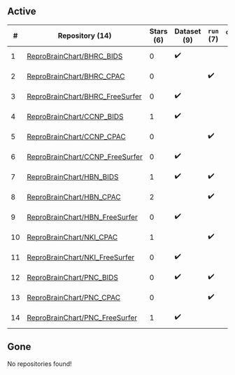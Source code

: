 ## Active
| # | Repository (14) | Stars (6) | Dataset (9) | `run` (7) | `containers-run` | Last Modified |
| --- | --- | --- | --- | --- | --- | --- |
| 1 | [ReproBrainChart/BHRC_BIDS](https://github.com/ReproBrainChart/BHRC_BIDS) | 0 | :heavy_check_mark: |  |  | 2024-05-30 22:40:30+00:00 |
| 2 | [ReproBrainChart/BHRC_CPAC](https://github.com/ReproBrainChart/BHRC_CPAC) | 0 |  | :heavy_check_mark: |  | 2024-06-07 19:20:43+00:00 |
| 3 | [ReproBrainChart/BHRC_FreeSurfer](https://github.com/ReproBrainChart/BHRC_FreeSurfer) | 0 | :heavy_check_mark: |  |  | 2024-06-07 19:20:02+00:00 |
| 4 | [ReproBrainChart/CCNP_BIDS](https://github.com/ReproBrainChart/CCNP_BIDS) | 1 | :heavy_check_mark: |  |  | 2024-06-17 20:38:19+00:00 |
| 5 | [ReproBrainChart/CCNP_CPAC](https://github.com/ReproBrainChart/CCNP_CPAC) | 0 |  | :heavy_check_mark: |  | 2024-06-07 19:20:06+00:00 |
| 6 | [ReproBrainChart/CCNP_FreeSurfer](https://github.com/ReproBrainChart/CCNP_FreeSurfer) | 0 | :heavy_check_mark: |  |  | 2024-06-07 19:19:50+00:00 |
| 7 | [ReproBrainChart/HBN_BIDS](https://github.com/ReproBrainChart/HBN_BIDS) | 1 | :heavy_check_mark: | :heavy_check_mark: |  | 2024-06-17 20:43:12+00:00 |
| 8 | [ReproBrainChart/HBN_CPAC](https://github.com/ReproBrainChart/HBN_CPAC) | 2 |  | :heavy_check_mark: |  | 2024-06-08 18:33:55+00:00 |
| 9 | [ReproBrainChart/HBN_FreeSurfer](https://github.com/ReproBrainChart/HBN_FreeSurfer) | 0 | :heavy_check_mark: |  |  | 2024-06-07 19:22:52+00:00 |
| 10 | [ReproBrainChart/NKI_CPAC](https://github.com/ReproBrainChart/NKI_CPAC) | 1 |  | :heavy_check_mark: |  | 2024-06-08 15:44:18+00:00 |
| 11 | [ReproBrainChart/NKI_FreeSurfer](https://github.com/ReproBrainChart/NKI_FreeSurfer) | 0 | :heavy_check_mark: |  |  | 2024-06-07 19:23:53+00:00 |
| 12 | [ReproBrainChart/PNC_BIDS](https://github.com/ReproBrainChart/PNC_BIDS) | 0 | :heavy_check_mark: | :heavy_check_mark: |  | 2024-06-17 20:49:57+00:00 |
| 13 | [ReproBrainChart/PNC_CPAC](https://github.com/ReproBrainChart/PNC_CPAC) | 0 |  | :heavy_check_mark: |  | 2024-06-07 20:07:34+00:00 |
| 14 | [ReproBrainChart/PNC_FreeSurfer](https://github.com/ReproBrainChart/PNC_FreeSurfer) | 1 | :heavy_check_mark: |  |  | 2024-06-07 19:20:54+00:00 |

## Gone
No repositories found!
